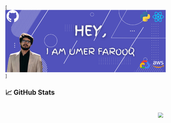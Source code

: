 [![Umer's GitHub Banner](./assets/header.png)]

## &#x1f4c8; GitHub Stats

<br>

<a href="https://github.com/M-Umer-Farooq-Dev">
  <img align="right" style="margin:0.5rem" src="https://github-readme-stats.vercel.app/api?username=M-Umer-Farooq-Dev&show_icons=true&theme=midnight-purple&count_private=true&hide=prs,stars,issues,contribs&include_all_commits=true" />
</a>



<!-- [![Top Langs](https://github-readme-stats.vercel.app/api/top-langs/?username=M-Umer-Farooq-Dev&layout=compact&count_private=true&langs_count=8)](https://github.com/anuraghazra/github-readme-stats) -->
